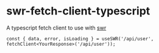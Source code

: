 # swr-fetch-client-typescript

A typescript fetch client to use with [swr](https://swr.vercel.app/)

`const { data, error, isLoading } = useSWR('/api/user', fetchClient<YourResponse>('/api/user'));`